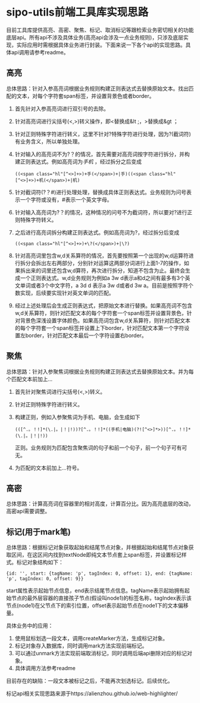 # sipo-utils前端工具库实现思路

目前工具库提供高亮、高密、聚焦、标记、取消标记等跟检索业务密切相关的功能底层api。所有api不涉及具体业务(高亮api会涉及一点业务规则)，只涉及底层实现，实际应用时需根据具体业务进行封装。下面来说一下各个api的实现思路。具体api调用请参考readme。



## 高亮

总体思路：针对入参高亮词根据业务规则构建正则表达式去替换原始文本。找出匹配的文本，对每个字符套span标签，并设置背景色或者border。



1. 首先针对入参高亮词进行双引号的去除。

2. 针对高亮词进行尖括号(<,>)转义操作，即<替换成&lt ;，>替换成&gt ；

3. 针对正则特殊字符进行转义，这里不针对?特殊字符进行处理，因为?(截词符)有业务含义，所以单独处理。

4. 针对输入的高亮词不为?？的情况，首先需要对高亮词按字符进行拆分，并构建正则表达式。例如高亮词为*手机* ，经过拆分之后变成

   ```
   ((<span class="hl"[^<>]+>)+手(</span>)+|手)((<span class="hl"[^<>]+>)+机(</span>)+|机)
   ```

5. 针对截词符(?？#)进行处理处理，替换成具体正则表达式。业务规则为问号表示一个字符或没有，#表示一个英文字母。

6. 针对输入高亮词为?？的情况，这种情况的问号不为截词符，所以要对?进行正则特殊字符转义。

7. 之后进行高亮词拆分构建正则表达式。例如高亮词为?，经过拆分后变成

   ```
   ((<span class="hl"[^<>]+>)+\?(</span>)+|\?)
   ```

8. 针对高亮词里包含w,d关系算符的情况，首先要按照第一个出现的w,d运算符进行拆分会拆出左右两部分，分别针对运算这两部分词进行上面1-7的操作，如果拆出来的词里还包含w,d算符，再次进行拆分，知道不包含为止。最终会生成一个正则表达式。w,d业务规则为例如a 3w d表示a和d之间有最多有3个英文单词或者3个中文字符，a 3d d 表示a 3w d或者d 3w a。目前是按照字符个数实现，后续要实现针对英文单词的匹配。

9. 经过上述处理后会生成正则表达式，把原始文本进行替换。如果高亮词不包含w,d关系算符，则针对匹配文本的每个字符套一个span标签并设置背景色，针对背景色深浅设置字体颜色。如果高亮词包含w,d关系算符，则针对匹配文本的每个字符套一个span标签并设置上下border，针对匹配文本第一个字符设置左border，针对匹配文本最后一个字符设置右border。

   

## 聚焦

总体思路：针对入参聚焦词根据业务规则构建正则表达式去替换原始文本。并为每个匹配文本前加上...



1. 首先针对聚焦词进行尖括号(<,>)转义。

2. 针对正则特殊字符进行转义。

3. 构建正则，例如入参聚焦词为手机、电脑，会生成如下

   ```
   (([^.。！!]*(\.|。|！|!))?[^.。！!]*((手机|电脑)(?![^<>]*>))[^.。！!]*(\.|。|！|!))
   ```

   正则。业务规则为匹配包含聚焦词的句子和前一个句子，前一个句子可有可无。

4. 为匹配的文本前加上...符号。



## 高密

总体思路：计算高亮词在容器里的相对高度，计算百分比。因为高亮底层的改动，高密api需要调整。



## 标记(用于mark笔)

总体思路：根据标记对象获取起始和结尾节点对象，并根据起始和结尾节点对象获取区间，在这区间内找到textNode即纯文本节点套上span标签，并设置标记样式。标记对象结构如下：

```
{id: '', start: {tagName: 'p', tagIndex: 0, offset: 1}, end: {tagName: 'p', tagIndex: 0, offset: 9}}
```

start属性表示起始节点信息，end表示结尾节点信息。tagName表示起始拥有起始节点的最外层容器的直接孩子节点(假设叫node1)的标签名称，tagIndex表示该节点(node1)在父节点下的索引位置，offset表示起始节点在node1下的文本偏移量。



具体业务中的应用：

1. 使用鼠标划选一段文本，调用createMarker方法，生成标记对象。
2. 标记对象存入数据库，同时调用mark方法实现前端标记。
3. 可以通过unmark方法实现前端取消标记，同时调用后端api删除对应的标记对象。
4. 具体调用方法参考readme



目前存在的缺陷：一段文本被标记之后，不能再次划选标记。后续优化。



标记api相关实现思路来源于https://alienzhou.github.io/web-highlighter/